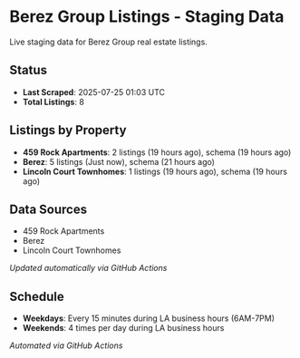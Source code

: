 # Berez Group Listings - Staging Data

Live staging data for Berez Group real estate listings.

## Status

- **Last Scraped**: 2025-07-25 01:03 UTC
- **Total Listings**: 8

## Listings by Property

- **459 Rock Apartments**: 2 listings (19 hours ago), schema (19 hours ago)
- **Berez**: 5 listings (Just now), schema (21 hours ago)
- **Lincoln Court Townhomes**: 1 listings (19 hours ago), schema (19 hours ago)

## Data Sources

- 459 Rock Apartments
- Berez
- Lincoln Court Townhomes

*Updated automatically via GitHub Actions*

## Schedule

- **Weekdays**: Every 15 minutes during LA business hours (6AM-7PM)
- **Weekends**: 4 times per day during LA business hours

*Automated via GitHub Actions*
